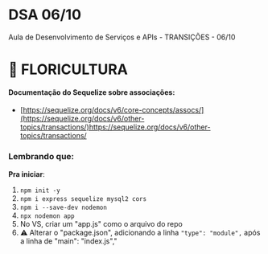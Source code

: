 # DSA 06/10
Aula de Desenvolvimento de Serviços e APIs - TRANSIÇÕES - 06/10 

# 🌹 FLORICULTURA

#### Documentação do Sequelize sobre associações: 
+ [https://sequelize.org/docs/v6/core-concepts/assocs/](https://sequelize.org/docs/v6/other-topics/transactions/)https://sequelize.org/docs/v6/other-topics/transactions/

### Lembrando que:

**Pra iniciar**:
1. `` npm init -y ``
2. `` npm i express sequelize mysql2 cors ``
3. `` npm i --save-dev nodemon ``
4. `` npx nodemon app ``
5. No VS, criar um "app.js" como o arquivo do repo
6. ⚠️ Alterar o "package.json", adicionando a linha `` "type": "module", `` após a linha de "main": "index.js","

